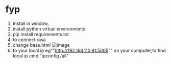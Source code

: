 # fyp
1. install in window,
2. install python virtual environments 
3. pip install requirements.txt
4. to connect rasa
5. change base.html 
![image](https://github.com/zdrgil/fyp/assets/122592824/9c2ae89b-2128-45af-943f-efcaf0e16f3f)
4. to your local ip eg""http://192.168.110.91:5005"" on your computer,to find local ip cmd "ipconfig /all"

